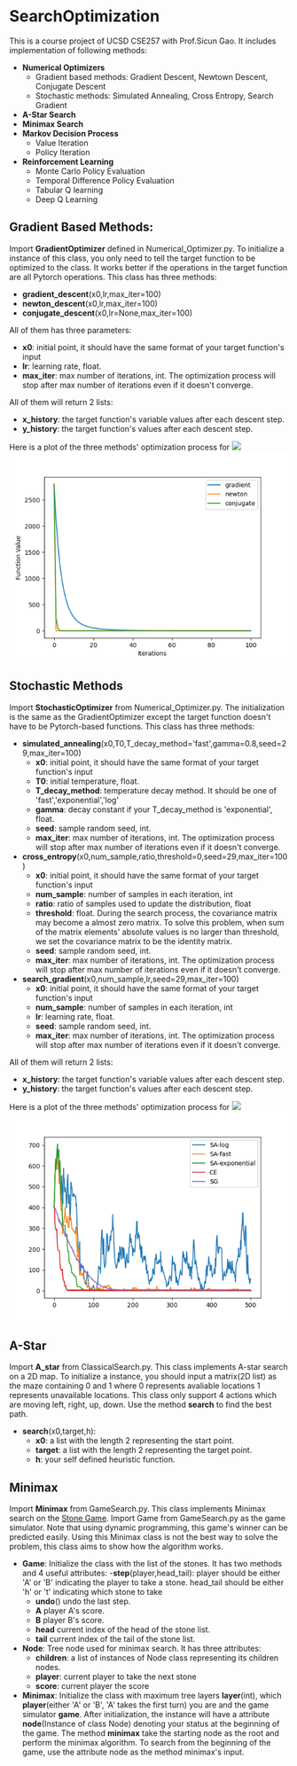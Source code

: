 # SearchOptimization
This is a course project of UCSD CSE257 with Prof.Sicun Gao. It includes implementation of following methods:
- **Numerical Optimizers**
  - Gradient based methods: Gradient Descent, Newtown Descent, Conjugate Descent
  - Stochastic methods: Simulated Annealing, Cross Entropy, Search Gradient
- **A-Star Search**
- **Minimax Search**
- **Markov Decision Process**
  - Value Iteration
  - Policy Iteration
- **Reinforcement Learning**
  - Monte Carlo Policy Evaluation
  - Temporal Difference Policy Evaluation
  - Tabular Q learning
  - Deep Q Learning


## Gradient Based Methods:
Import **GradientOptimizer** defined in Numerical_Optimizer.py. To initialize a instance of this class, you only need to tell the target function to be optimized to the class. It works better if the operations in the target function are all Pytorch operations. This class has three methods:
- **gradient_descent**(x0,lr,max_iter=100)
- **newton_descent**(x0,lr,max_iter=100)
- **conjugate_descent**(x0,lr=None,max_iter=100)


All of them has three parameters:
- **x0**: initial point, it should have the same format of your target function's input
- **lr**: learning rate, float.
- **max_iter**: max number of iterations, int. The optimization process will stop after max number of iterations even if it doesn't converge.


All of them will return 2 lists:
- **x_history**: the target function's variable values after each descent step.
- **y_history**: the target function's values after each descent step.

Here is a plot of the three methods' optimization process for 
<img src="http://latex.codecogs.com/gif.latex? f(x_1,x_2,x_3,x_4,x_5) = 9x_1^{2} + 2x_2^{2} + 6x_3^{2} + 5x_4^{2} + 6x_5^{2}" style="border:none;">
![PNG](./figs/gradient_based.png)

## Stochastic Methods
Import **StochasticOptimizer** from Numerical_Optimizer.py. The initialization is the same as the GradientOptimizer except the target function doesn't have to be Pytorch-based functions. This class has three methods:
- **simulated_annealing**(x0,T0,T_decay_method='fast',gamma=0.8,seed=29,max_iter=100)
  - **x0**: initial point, it should have the same format of your target function's input 
  - **T0**: initial temperature, float.
  - **T_decay_method**: temperature decay method. It should be one of 'fast','exponential','log'
  - **gamma**: decay constant if your T_decay_method is 'exponential', float.
  - **seed**: sample random seed, int.
  - **max_iter**: max number of iterations, int. The optimization process will stop after max number of iterations even if it doesn't converge.
- **cross_entropy**(x0,num_sample,ratio,threshold=0,seed=29,max_iter=100)
  - **x0**: initial point, it should have the same format of your target function's input 
  - **num_sample**: number of samples in each iteration, int
  - **ratio**: ratio of samples used to update the distribution, float
  - **threshold**: float. During the search process, the covariance matrix may become a almost zero matrix. To solve this problem, when sum of the matrix elements' absolute values is no larger than threshold, we set the covariance matrix to be the identity matrix.
  - **seed**: sample random seed, int.
  - **max_iter**: max number of iterations, int. The optimization process will stop after max number of iterations even if it doesn't converge. 
- **search_gradient**(x0,num_sample,lr,seed=29,max_iter=100)
  - **x0**: initial point, it should have the same format of your target function's input 
  - **num_sample**: number of samples in each iteration, int
  - **lr**: learning rate, float.
  - **seed**: sample random seed, int.
  - **max_iter**: max number of iterations, int. The optimization process will stop after max number of iterations even if it doesn't converge.  

All of them will return 2 lists:
- **x_history**: the target function's variable values after each descent step.
- **y_history**: the target function's values after each descent step.

Here is a plot of the three methods' optimization process for 
<img src="http://latex.codecogs.com/gif.latex? f(x_1,x_2) = x_1^{2} + 3x_2^{2}" style="border:none;">
![PNG](./figs/stochastic.png)

## A-Star
Import **A_star** from ClassicalSearch.py. This class implements A-star search on a 2D map. To initialize a instance, you should input a matrix(2D list) as the maze containing 0 and 1 where 0 represents avaliable locations 1 represents unavailable locations. This class only support 4 actions which are moving left, right, up, down. Use the method **search** to find the best path.
- **search**(x0,target,h):
  - **x0**: a list with the length 2 representing the start point.
  - **target**: a list with the length 2 representing the target point.
  - **h**: your self defined heuristic function.

## Minimax
Import **Minimax** from GameSearch.py. This class implements Minimax search on the [Stone Game](https://leetcode-cn.com/problems/stone-game/). Import Game from GameSearch.py as the game simulator. Note that using dynamic programming, this game's winner can be predicted easily. Using this Minimax class is not the best way to solve the problem, this class aims to show how the algorithm works.

- **Game**: Initialize the class with the list of the stones. It has two methods and 4 useful attributes:
  -**step**(player,head_tail): player should be either 'A' or 'B' indicating the player to take a stone. head_tail should be either 'h' or 't' indicating which stone to take
  - **undo**() undo the last step.
  - **A** player A's score.
  - **B** player B's score.
  - **head** current index of the head of the stone list.
  - **tail** current index of the tail of the stone list.
- **Node**: Tree node used for minimax search. It has three attributes:
  - **children**: a list of instances of Node class representing its children nodes.
  - **player**: current player to take the next stone
  - **score**: current player the score
- **Minimax**: Initialize the class with maximum tree layers **layer**(int), which **player**(either 'A' or 'B', 'A' takes the first turn) you are and the game simulator **game**. After initialization, the instance will have a attribute **node**(Instance of class Node) denoting your status at the beginning of the game. The method **minimax** take the starting node as the root and perform the minimax algorithm. To search from the beginning of the game, use the attribute node as the method minimax's input.

